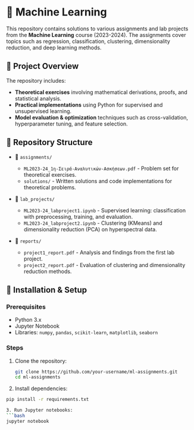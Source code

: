 # 🤖 Machine Learning

This repository contains solutions to various assignments and lab projects from the **Machine Learning** course (2023-2024). The assignments cover topics such as regression, classification, clustering, dimensionality reduction, and deep learning methods.

## 📌 Project Overview

The repository includes:
- **Theoretical exercises** involving mathematical derivations, proofs, and statistical analysis.
- **Practical implementations** using Python for supervised and unsupervised learning.
- **Model evaluation & optimization** techniques such as cross-validation, hyperparameter tuning, and feature selection.

## 📂 Repository Structure

- 📁 `assignments/`
  - `ML2023-24_1η-Σειρά-Αναλυτικών-Ασκήσεων.pdf` - Problem set for theoretical exercises.
  - `solutions/` - Written solutions and code implementations for theoretical problems.

- 📁 `lab_projects/`
  - `ML2023-24_labproject1.ipynb` - Supervised learning: classification with preprocessing, training, and evaluation.
  - `ML2023-24_labproject2.ipynb` - Clustering (KMeans) and dimensionality reduction (PCA) on hyperspectral data.

- 📁 `reports/`
  - `project1_report.pdf` - Analysis and findings from the first lab project.
  - `project2_report.pdf` - Evaluation of clustering and dimensionality reduction methods.

## 🔧 Installation & Setup

### Prerequisites
- Python 3.x
- Jupyter Notebook
- Libraries: `numpy`, `pandas`, `scikit-learn`, `matplotlib`, `seaborn`

### Steps
1. Clone the repository:
   ```bash
   git clone https://github.com/your-username/ml-assignments.git
   cd ml-assignments

2. Install dependencies:
  ```bash
  pip install -r requirements.txt

3. Run Jupyter notebooks:
  ```bash
  jupyter notebook  
